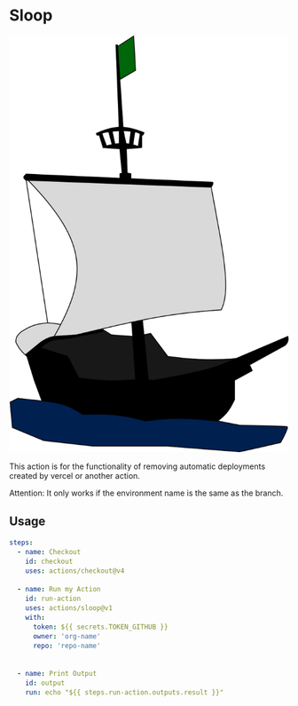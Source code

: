 # Sloop
![sloop](/public/sloop.svg)

This action is for the functionality of removing automatic deployments created by vercel or another action.

Attention: It only works if the environment name is the same as the branch.

## Usage

```yaml
steps:
  - name: Checkout
    id: checkout
    uses: actions/checkout@v4

  - name: Run my Action
    id: run-action
    uses: actions/sloop@v1
    with:
      token: ${{ secrets.TOKEN_GITHUB }}
      owner: 'org-name'
      repo: 'repo-name'


  - name: Print Output
    id: output
    run: echo "${{ steps.run-action.outputs.result }}"
```
